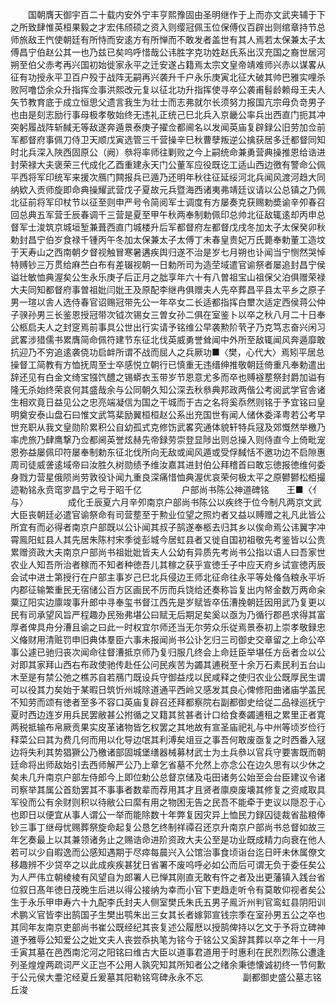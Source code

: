 <!-- { "loadSidebar": true } -->
　　国朝膺天御宇百二十载内安外宁丰亨熙豫固由圣明继作于上而亦文武夹辅于下之所致肆惟英桓果毅之才宏伟颀硕之资入则缨冠佩玉位保傅仪百辟出则绾章持节总师旅敌王忾使朝廷有所恃而安逺方有所惮而不敢发者盖世有其人焉若太保兼太子太傅昌宁伯赵公其一也乃兹已矣呜呼惜哉公讳胜字克功姓赵氏系出汉充国之裔世居河朔至伯父赤考再兴国初始徙家永平之迁安遂占籍焉太宗文皇帝靖难师兴赤以谋畧从征有功授永平卫百户殁于战阵无嗣再兴袭升千户永乐庚寅北征大破其帅巴雅实哩杀败阿噜岱余众升指挥佥事洪熙改元复以征北功升指挥使寻卒公袭甫髫龄赖母王夫人矢节教育底于成立恒思父遗言我生为壮士而志弗就尔长须努力报国亢宗毋负竒男子也由是刻志励行事母极孝敬始终无违礼正统己巳北兵入京畿公率兵出西直门扼其冲突躬履战阵斩馘无等敌遂奔遁景泰庚子擢佥都阃名以发闻英庙复辟録公旧劳加佥前军都督府事佩刀侍卫天顺戊寅选管三千营操辛巳秋曹孽叛逆公擒获居多迁都督同知时北兵深入陜西固原公（阙）叅将率师往剿败之今上嗣统命兼勇营典操推恩给诰进封荣禄大夫褒荣三代成化乙酉重建永天门公董军应役既讫工适山西边徼有警命公佩平西将军印统军来援次鴈门闗报兵已遁乃还明年秋往征延绥河北兵闻风渡河趋大同纳欵入贡师旋即命典操耀武营戊子夏故元兵暨海西诸夷弗靖廷议请以公总镇之乃佩北征前将军印杖节以征至则申严号令简阅军士调度有方屡奏克获赐勅奬谕辛夘春召回总典五军营壬辰春调千三营是夏至甲午秋两奉制勅佩印总帅北征敌辄逺却丙申总督军士浚筑京城垣堑兼葺西直门城楼升后军都督府左都督戊戌冬加太子太保癸卯秋勅封昌宁伯岁食禄千锺丙午冬加太保兼太子太傅丁未春皇贵妃万氏薨奉勅董工造坟于天寿山之西南朝夕督视触冒寒暑遘疾舆归遂不治是岁七月朔也讣闻当宁恻然哭悼特赙钞三万贯给麻苎白布有差辍视朝一日勅所司为造茔域遣官谕祭者屡追封昌宁侯谥壮敏恤典渥矣公生永乐庚子后正月之朏享年六十有八曽祖宝山祖保父泊俱赠荣禄大夫同知都督府事曽祖妣闫妣王及原配李继冉俱赠夫人先卒葬昌平县太平乡之原子男一瑄以舎人选侍春官诏赐冠带先公一年卒女二长适都指挥白壐次适定西侯蒋公仲子骙孙男三长鉴恩授冠带次钺次锡女三曽女孙二俱在室鉴卜以卒之秋八月二十日奉公柩启夫人之封窆焉前事具公世出行实请予铭维公早袭勲阶茕孑乃克笃志奋兴闲习武畧涉猎儒书累膺简命佩符建节东征北伐英威勇誉耸闻中外所至敌辄闻风奔遁靡敢抗迎乃不穷追逺袭侥功启衅所谓不战而屈人之兵厥功■〈樊，心代大〉焉矧平居总操督工简教有方恤抚周至士卒感悦立朝行已慎重无违缙绅推敬朝廷倚重凡奉勅遣出辞还见有白金文绮宝镪饩醴之锡蟒衣玉带岁节恩意尤多而卒也赙襚塟祭封爵加谥有隆无杀始终荣哀何其盛哉余与公同朝久知公深去秋叅典邦政两偕公考阅武学官舎诸生相欢竟日益见公之忠亮端凝信为国之干城而于古之名将奚忝然则铭于予宜铭曰皇明奠安泰山盘石曰惟文武笃棐励翼桓桓赵公系出充国世有闻人储休委泽粤若公考早世充职从我文皇勋阶累积公自幼孤式克修饬武畧究通体貌轩特兵冦及郊慨然举檄乃率虎旅乃肆鹰撃乃佥都阃英誉炫赫先帝録劳崇登显陟出则总操入则侍直今上倚毗宠恩弥益屡佩印符屡奉制勅东征北伐所向无敌或闻风遁或受俘馘恬不邀功边不启隙惠周司徒威詟逺域帝曰汝胜久树勋绩予维汝嘉其进封伯公拜稽首曰敢忘徳报徳维何委身戮力营星俄陨尚劳敦役讣闻九重良深痛惜恤典渥优哀荣何极太平之原鬰鬰松栢撮迹勒铭永贲窀穸昌宁之号于昭千亿
　　
　　户部尚书陈公神道碑铭　　王■〈亻与〉
　　
　　成化壬辰夏六月辛夘南京户部尚书陈公以疾终于位今制凡两京文武大臣丧朝廷必遣官谕祭命有司营塟至于勲业位望之照灼者又益以赙赠之礼凡此皆公所宜有而必得者南京户部既以公讣闻其叔子鹄遂奉柩去归其乡以俟命焉公讳翼字冲霄鳯阳虹县人其先居朱陈村宋季徙彭城今居虹县者又徙自国初祖敬先考鉴皆以公贵累赠资政大夫南京户部尚书祖妣妣皆夫人公幼有异质先考尚书公指以语人曰吾家世农业人知吾所治者稼而不知者种徳吾儿其稼之获乎宣徳壬子中应天府乡试宣徳丙辰会试中进士第授行在户部主事岁己巳北兵侵边王师北征命往永平等处偹刍粮永平圻内郡征输繁重民无宿储公百方区画民不厉而兵饶给还奏称旨复出内帑金数万两命籴粟辽阳实边廪竣事升郎中寻奉玺书督江西先是岁赋皆卒伍漕挽朝廷因用武乃复更以民有司承望风旨严程趣办民殆弗堪公曰赋无后期足矣奚以亟为乃循行郡邑求得其富厚者俾具舟分漕且谕之曰此一时权宜尔师还当无尔劳众乐従焉景泰初上崇孝敬録忠义偹财用清赃罚申旧典体羣臣六事未报闻尚书公讣乞归三司御史交章留之上命公卒事公遽已驰归丧次闻命往督漕抵京师乃复归服几终会上命廷臣举堪任方岳者佥以公对即其家拜山西右布政使驰传赴任公问民疾苦为蠲其逋税至十余万石素民利五台山木至是有禁公弛之樵苏自若鴈门既设兵守御益戍以民咸释之使归农业公既厚民生谓可以役其力矣始于某暇日筑忻州城除道通平西岭又感发其良心俾修阳曲诸庙学盖民不知劳而颂有徳者至多不容口英庙复辟召还拜都察院右副都御史给従二品禄巡抚宁夏时西边连岁用兵民罢敝甚公拊循之又籍其贫甚者计口给食奏蠲逋租之累里正者寛两税抵输布帛厥贡果实皮革诸物皆乞权罢之其地故有宣圣庙祀礼与中州等顷岁俭行释菜公曰其为费几何而用以化导边氓其利溥矣俎豆之事吾何敢废亟复之时西番入冦边将失利其势猖獗公乃檄诸部固城堡缮器械募材武士为土兵叅以官兵守要害既而朝廷命将出师敌始引去西师解严公乃上章乞省墓不允然上亦念公在边久思有以少休之矣未几升南京户部左侍郎今上即位勅公总督京储及屯田诸务公始至会台臣建议令诸司察举其属公首劾罢其不事事者数辈而荐用其才且贤者廪庾废壊其修复之资咸取具军役而公有余财则积以待敝公曰縻有用之物困无告之民吾不能牵于吏议以隠忍于心也即日以便宜从事人谓公一举而能除数十年弊复因灾异上恤民力録囚徒裁省盐粮俸钞三事丁继母忧赐葬祭旋命起复公恳乞终制祥禫召还京升南京户部尚书总督如故三年乞奏最上以其兼领诸务止之赐诰命进阶资政大夫公至是功业既成精力向衰在他人若可以少自暇逸而公感知遇期于尽瘁每晨兴入公馆治事食顷诣台迄日旰未休属僚文移趣辨不少贷卒之以此成疾疾甚犹日省署不废呜呼必如公而后可谓无负于委任矣公为人严伟立朝棱棱有风望自为郎署人已惮其刚直无敢有忤之者及出更藩镇入践台省位叙日髙年徳日茂晚生后进以得公接纳为幸而小官下吏趋走听令有莫敢仰视者矣公生于永乐甲申寿六十九配李氏封夫人侧室樊氏朱氏五男子鳯沂州判官鸾虹县阴阳训术鹏义官皆李出鹄国子生樊出鹗朱出三女其长者嫁郭宣钱宗季在室孙男五公之卒也其同年友南京吏部尚书崔公既经纪其丧复述公履厯以授鹄俾持以乞文于予将立碑神道予雅辱公知爱公之妣文夫人丧尝忝执笔为铭今于铭公又奚辞其葬以卒之年十一月壬寅其墓在邑西南沱河之阳铭曰维古大臣以道事君道用于时惠利在民烈烈陈公遭逢列圣煌煌两疏词严义正岂不公用人孰究知其所知者公之绪余秉徳懐诚初终一节何歉于公元侯大耋沱经夏丘爰墓其阳勒铭穹碑永永不忘
　　
　　副都御史盛公墓志铭　　丘浚
　　
